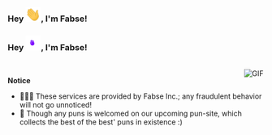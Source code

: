 <h3 title="hehehe"> Hey <img src="https://github.com/ABSphreak/ABSphreak/blob/master/gifs/Hi.gif" width="30px">,  I'm Fabse!</h3>

<h3 title="hehehe"> Hey <img src="60435-hand-hi.gif" width="30px">,  I'm Fabse!</h3>


<br />

  <img align="right" alt="GIF" src="https://media.giphy.com/media/ciwgweZDnUydJShj6H/giphy.gif" />

**Notice**

- 👨🏽‍💻 These services are provided by Fabse Inc.; any fraudulent behavior will not go unnoticed! 
- 💬 Though any puns is welcomed on our upcoming pun-site, which collects the best of the best' puns in existence :)
